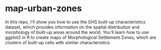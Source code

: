 # map-urban-zones
In this repo, I'll show you how to use the GHS built-up characteristics dataset, which provides information on the spatial distribution and morphology of built-up areas around the world. You'll learn how to use ggplot2 in R to create maps of Morphological Settlement Zones, which are clusters of built-up cells with similar characteristics.
